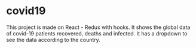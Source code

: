 # covid19

This project is made on React - Redux with hooks. It shows the global data of covid-19 patients recovered, deaths and infected.
It has a dropdown to see the data according to the country.
